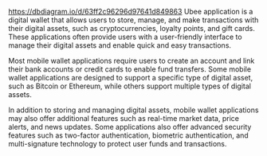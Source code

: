 https://dbdiagram.io/d/63ff2c96296d97641d849863
Ubee application is a digital wallet that allows users to store, manage, and make transactions with their digital assets, such as cryptocurrencies, loyalty points, and gift cards. These applications often provide users with a user-friendly interface to manage their digital assets and enable quick and easy transactions.

Most mobile wallet applications require users to create an account and link their bank accounts or credit cards to enable fund transfers. Some mobile wallet applications are designed to support a specific type of digital asset, such as Bitcoin or Ethereum, while others support multiple types of digital assets.

In addition to storing and managing digital assets, mobile wallet applications may also offer additional features such as real-time market data, price alerts, and news updates. Some applications also offer advanced security features such as two-factor authentication, biometric authentication, and multi-signature technology to protect user funds and transactions.
